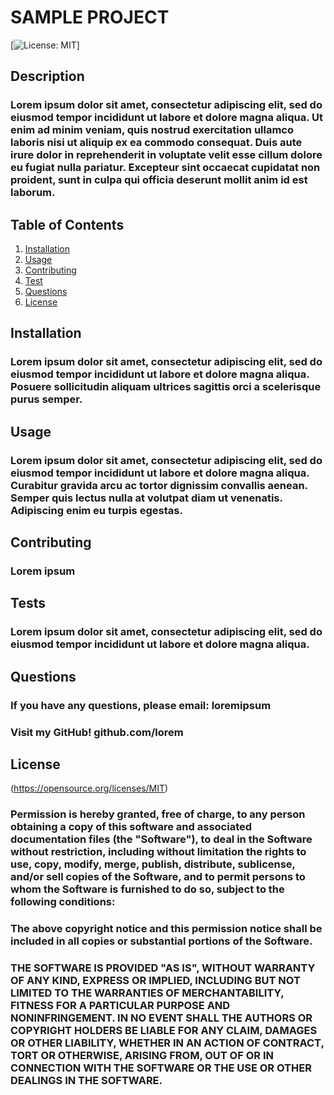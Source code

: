 
  # SAMPLE PROJECT


  [![License: MIT](https://img.shields.io/badge/License-MIT-yellow.svg)]

  ## Description

  ### Lorem ipsum dolor sit amet, consectetur adipiscing elit, sed do eiusmod tempor incididunt ut labore et dolore magna aliqua. Ut enim ad minim veniam, quis nostrud exercitation ullamco laboris nisi ut aliquip ex ea commodo consequat. Duis aute irure dolor in reprehenderit in voluptate velit esse cillum dolore eu fugiat nulla pariatur. Excepteur sint occaecat cupidatat non proident, sunt in culpa qui officia deserunt mollit anim id est laborum.

  ## Table of Contents
  1. [Installation](#installation)
  2. [Usage](#usage)
  3. [Contributing](#contributing)
  4. [Test](#tests)
  5. [Questions](#questions)
  6. [License](#license)

  ## Installation <a id="installation"></a>

  ### Lorem ipsum dolor sit amet, consectetur adipiscing elit, sed do eiusmod tempor incididunt ut labore et dolore magna aliqua. Posuere sollicitudin aliquam ultrices sagittis orci a scelerisque purus semper.

  ## Usage <a id="usage"></a>

  ### Lorem ipsum dolor sit amet, consectetur adipiscing elit, sed do eiusmod tempor incididunt ut labore et dolore magna aliqua. Curabitur gravida arcu ac tortor dignissim convallis aenean. Semper quis lectus nulla at volutpat diam ut venenatis. Adipiscing enim eu turpis egestas.

  ## Contributing <a id="contributing"></a>

  ### Lorem ipsum

  ## Tests <a id="tests"></a>

  ### Lorem ipsum dolor sit amet, consectetur adipiscing elit, sed do eiusmod tempor incididunt ut labore et dolore magna aliqua.

  ## Questions <a id="questions"></a>

  ### If you have any questions, please email: loremipsum
  ### Visit my GitHub! github.com/lorem

  ## License <a id="license"></a>
  (https://opensource.org/licenses/MIT)
  
  ### Permission is hereby granted, free of charge, to any person obtaining a copy of this software and associated documentation files (the "Software"), to deal in the Software without restriction, including without limitation the rights to use, copy, modify, merge, publish, distribute, sublicense, and/or sell copies of the Software, and to permit persons to whom the Software is furnished to do so, subject to the following conditions:

  ### The above copyright notice and this permission notice shall be included in all copies or substantial portions of the Software.
    
  ### THE SOFTWARE IS PROVIDED "AS IS", WITHOUT WARRANTY OF ANY KIND, EXPRESS OR IMPLIED, INCLUDING BUT NOT LIMITED TO THE WARRANTIES OF MERCHANTABILITY, FITNESS FOR A PARTICULAR PURPOSE AND NONINFRINGEMENT. IN NO EVENT SHALL THE AUTHORS OR COPYRIGHT HOLDERS BE LIABLE FOR ANY CLAIM, DAMAGES OR OTHER LIABILITY, WHETHER IN AN ACTION OF CONTRACT, TORT OR OTHERWISE, ARISING FROM, OUT OF OR IN CONNECTION WITH THE SOFTWARE OR THE USE OR OTHER DEALINGS IN THE SOFTWARE.
    
